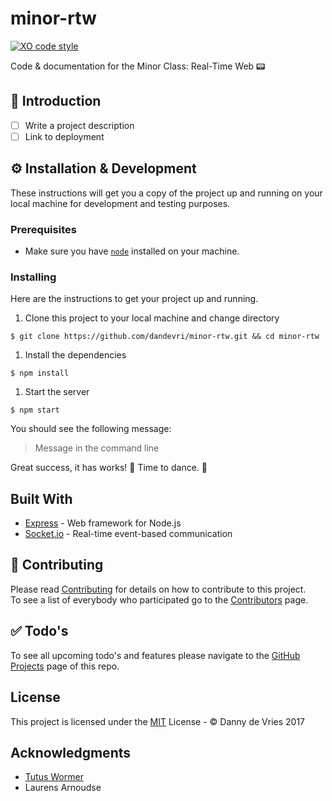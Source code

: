 # minor-rtw

[![XO code style](https://img.shields.io/badge/code_style-XO-5ed9c7.svg)](https://github.com/sindresorhus/xo)

Code &amp; documentation for the Minor Class: Real-Time Web 📟

## :book: Introduction
* [ ] Write a project description
* [ ] Link to deployment

## ⚙ Installation & Development

These instructions will get you a copy of the project up and running on your local machine for development and testing purposes.

### Prerequisites

* Make sure you have [`node`](https://nodejs.org/en/) installed on your machine.

### Installing

Here are the instructions to get your project up and running.
1. Clone this project to your local machine and change directory
```
$ git clone https://github.com/dandevri/minor-rtw.git && cd minor-rtw
```
1. Install the dependencies
```
$ npm install
```
1. Start the server
```
$ npm start
```

You should see the following message:
> Message in the command line

Great success, it has works! :tada: Time to dance. :dancer:

## Built With

* [Express](https://expressjs.com/) - Web framework for Node.js
* [Socket.io](https://socket.io/) - Real-time event-based communication

## :page_facing_up: Contributing
Please read [Contributing](contributing.md) for details on how to contribute to this project.  
To see a list of everybody who participated go to the [Contributors](https://github.com/dandevri/minor-rtw/graphs/contributors) page.

## :white_check_mark: Todo's
To see all upcoming todo's and features please navigate to the [GitHub Projects](https://github.com/dandevri/minor-rtw/projects/) page of this repo.

## License
This project is licensed under the [MIT](LICENSE.MD) License - © Danny de Vries 2017

## Acknowledgments
* [Tutus Wormer](https://github.com/wooorm)
* Laurens Arnoudse
